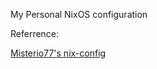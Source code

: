 My Personal NixOS configuration

Referrence:

[Misterio77's nix-config]("https://github.com/Misterio77/nix-config")

